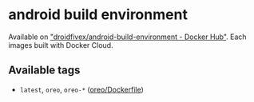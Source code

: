 android build environment
===
Available on ["droidfivex/android-build-environment - Docker Hub"](https://hub.docker.com/r/droidfivex/android-build-environment/). Each images built with Docker Cloud.

Available tags
---
* `latest`, `oreo`, `oreo-*` ([oreo/Dockerfile](oreo/Dockerfile))
